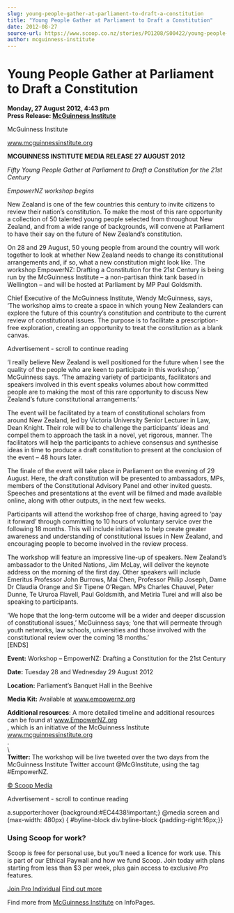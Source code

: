 ```yaml
---
slug: young-people-gather-at-parliament-to-draft-a-constitution
title: "Young People Gather at Parliament to Draft a Constitution"
date: 2012-08-27
source-url: https://www.scoop.co.nz/stories/PO1208/S00422/young-people-gather-at-parliament-to-draft-a-constitution.htm
author: mcguinness-institute
---
```

Young People Gather at Parliament to Draft a Constitution
=========================================================

**Monday, 27 August 2012, 4:43 pm**  
**Press Release: [McGuinness Institute](https://info.scoop.co.nz/McGuinness_Institute)**

  
McGuinness Institute

www.mcguinnessinstitute.org

**MCGUINNESS INSTITUTE MEDIA RELEASE 27 AUGUST 2012**

_Fifty Young People Gather at Parliament to Draft a Constitution for the 21st Century_

_EmpowerNZ workshop begins_

New Zealand is one of the few countries this century to invite citizens to review their nation’s constitution. To make the most of this rare opportunity a collection of 50 talented young people selected from throughout New Zealand, and from a wide range of backgrounds, will convene at Parliament to have their say on the future of New Zealand’s constitution.

On 28 and 29 August, 50 young people from around the country will work together to look at whether New Zealand needs to change its constitutional arrangements and, if so, what a new constitution might look like. The workshop EmpowerNZ: Drafting a Constitution for the 21st Century is being run by the McGuinness Institute – a non-partisan think tank based in Wellington – and will be hosted at Parliament by MP Paul Goldsmith.

Chief Executive of the McGuinness Institute, Wendy McGuinness, says, ‘The workshop aims to create a space in which young New Zealanders can explore the future of this country’s constitution and contribute to the current review of constitutional issues. The purpose is to facilitate a prescription-free exploration, creating an opportunity to treat the constitution as a blank canvas.

Advertisement - scroll to continue reading





‘I really believe New Zealand is well positioned for the future when I see the quality of the people who are keen to participate in this workshop,’ McGuinness says. ‘The amazing variety of participants, facilitators and speakers involved in this event speaks volumes about how committed people are to making the most of this rare opportunity to discuss New Zealand’s future constitutional arrangements.’

The event will be facilitated by a team of constitutional scholars from around New Zealand, led by Victoria University Senior Lecturer in Law, Dean Knight. Their role will be to challenge the participants’ ideas and compel them to approach the task in a novel, yet rigorous, manner. The facilitators will help the participants to achieve consensus and synthesise ideas in time to produce a draft constitution to present at the conclusion of the event – 48 hours later.

The finale of the event will take place in Parliament on the evening of 29 August. Here, the draft constitution will be presented to ambassadors, MPs, members of the Constitutional Advisory Panel and other invited guests. Speeches and presentations at the event will be filmed and made available online, along with other outputs, in the next few weeks.

Participants will attend the workshop free of charge, having agreed to ‘pay it forward’ through committing to 10 hours of voluntary service over the following 18 months. This will include initiatives to help create greater awareness and understanding of constitutional issues in New Zealand, and encouraging people to become involved in the review process.

The workshop will feature an impressive line-up of speakers. New Zealand’s ambassador to the United Nations, Jim McLay, will deliver the keynote address on the morning of the first day. Other speakers will include Emeritus Professor John Burrows, Mai Chen, Professor Philip Joseph, Dame Dr Claudia Orange and Sir Tipene O’Regan. MPs Charles Chauvel, Peter Dunne, Te Ururoa Flavell, Paul Goldsmith, and Metiria Turei and will also be speaking to participants.

‘We hope that the long-term outcome will be a wider and deeper discussion of constitutional issues,’ McGuinness says; ‘one that will permeate through youth networks, law schools, universities and those involved with the constitutional review over the coming 18 months.’  
\[ENDS\]

**Event:** Workshop – EmpowerNZ: Drafting a Constitution for the 21st Century

**Date:** Tuesday 28 and Wednesday 29 August 2012

**Location:** Parliament’s Banquet Hall in the Beehive

**Media Kit:** Available at www.empowernz.org

**Additional resources**: A more detailed timeline and additional resources can be found at www.EmpowerNZ.org  
, which is an initiative of the McGuinness Institute www.mcguinnessinstitute.org  
.  
\\  
**Twitter:** The workshop will be live tweeted over the two days from the McGuinness Institute Twitter account @McGInstitute, using the tag #EmpowerNZ.

  

[© Scoop Media](http://www.scoop.co.nz/about/terms.html)  

Advertisement - scroll to continue reading



a.supporter:hover {background:#EC4438!important;} @media screen and (max-width: 480px) { #byline-block div.byline-block {padding-right:16px;}}

### Using Scoop for work?

Scoop is free for personal use, but you’ll need a licence for work use. This is part of our Ethical Paywall and how we fund Scoop. Join today with plans starting from less than $3 per week, plus gain access to exclusive _Pro_ features.  
  
[Join Pro Individual](https://pro.scoop.co.nz/Individual/?from=ProIn24) [Find out more](https://pro.scoop.co.nz/using-scoop-for-work/?from=ProIn24)

Find more from [McGuinness Institute](https://info.scoop.co.nz/McGuinness_Institute) on InfoPages.